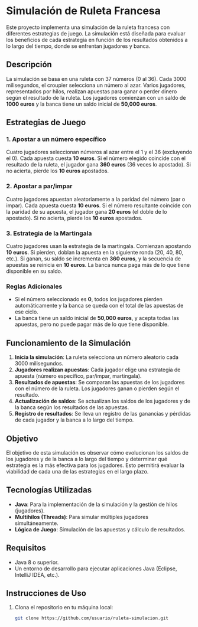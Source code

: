 # Simulación de Ruleta Francesa

Este proyecto implementa una simulación de la ruleta francesa con diferentes estrategias de juego. La simulación está diseñada para evaluar los beneficios de cada estrategia en función de los resultados obtenidos a lo largo del tiempo, donde se enfrentan jugadores y banca.

## Descripción

La simulación se basa en una ruleta con 37 números (0 al 36). Cada 3000 milisegundos, el croupier selecciona un número al azar. Varios jugadores, representados por hilos, realizan apuestas para ganar o perder dinero según el resultado de la ruleta. Los jugadores comienzan con un saldo de **1000 euros** y la banca tiene un saldo inicial de **50,000 euros**.

## Estrategias de Juego

### 1. **Apostar a un número específico**
Cuatro jugadores seleccionan números al azar entre el 1 y el 36 (excluyendo el 0). Cada apuesta cuesta **10 euros**. Si el número elegido coincide con el resultado de la ruleta, el jugador gana **360 euros** (36 veces lo apostado). Si no acierta, pierde los **10 euros** apostados.

### 2. **Apostar a par/impar**
Cuatro jugadores apuestan aleatoriamente a la paridad del número (par o impar). Cada apuesta cuesta **10 euros**. Si el número resultante coincide con la paridad de su apuesta, el jugador gana **20 euros** (el doble de lo apostado). Si no acierta, pierde los **10 euros** apostados.

### 3. **Estrategia de la Martingala**
Cuatro jugadores usan la estrategia de la martingala. Comienzan apostando **10 euros**. Si pierden, doblan la apuesta en la siguiente ronda (20, 40, 80, etc.). Si ganan, su saldo se incrementa en **360 euros**, y la secuencia de apuestas se reinicia en **10 euros**. La banca nunca paga más de lo que tiene disponible en su saldo.

### Reglas Adicionales
- Si el número seleccionado es **0**, todos los jugadores pierden automáticamente y la banca se queda con el total de las apuestas de ese ciclo.
- La banca tiene un saldo inicial de **50,000 euros**, y acepta todas las apuestas, pero no puede pagar más de lo que tiene disponible.

## Funcionamiento de la Simulación

1. **Inicia la simulación**: La ruleta selecciona un número aleatorio cada 3000 milisegundos.
2. **Jugadores realizan apuestas**: Cada jugador elige una estrategia de apuesta (número específico, par/impar, martingala).
3. **Resultados de apuestas**: Se comparan las apuestas de los jugadores con el número de la ruleta. Los jugadores ganan o pierden según el resultado.
4. **Actualización de saldos**: Se actualizan los saldos de los jugadores y de la banca según los resultados de las apuestas.
5. **Registro de resultados**: Se lleva un registro de las ganancias y pérdidas de cada jugador y la banca a lo largo del tiempo.

## Objetivo

El objetivo de esta simulación es observar cómo evolucionan los saldos de los jugadores y de la banca a lo largo del tiempo y determinar qué estrategia es la más efectiva para los jugadores. Esto permitirá evaluar la viabilidad de cada una de las estrategias en el largo plazo.

## Tecnologías Utilizadas

- **Java**: Para la implementación de la simulación y la gestión de hilos (jugadores).
- **Multihilos (Threads)**: Para simular múltiples jugadores simultáneamente.
- **Lógica de Juego**: Simulación de las apuestas y cálculo de resultados.

## Requisitos

- Java 8 o superior.
- Un entorno de desarrollo para ejecutar aplicaciones Java (Eclipse, IntelliJ IDEA, etc.).

## Instrucciones de Uso

1. Clona el repositorio en tu máquina local:

   ```bash
   git clone https://github.com/usuario/ruleta-simulacion.git
